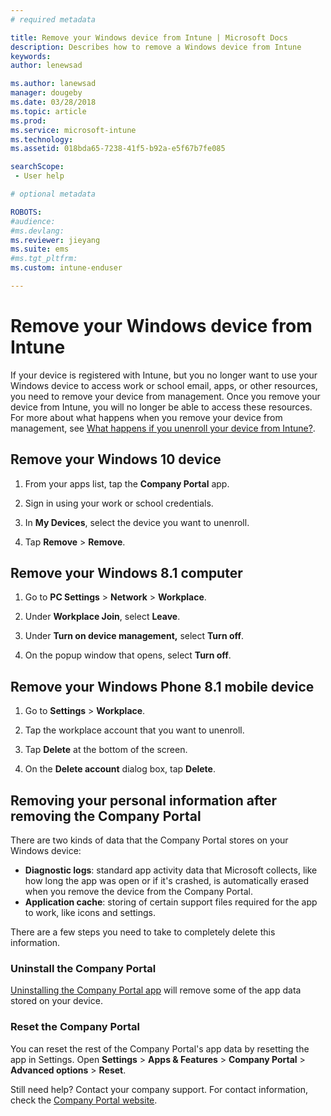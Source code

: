 ```yaml
---
# required metadata

title: Remove your Windows device from Intune | Microsoft Docs
description: Describes how to remove a Windows device from Intune
keywords:
author: lenewsad
ms.author: lanewsad
manager: dougeby
ms.date: 03/28/2018
ms.topic: article
ms.prod:
ms.service: microsoft-intune
ms.technology:
ms.assetid: 018bda65-7238-41f5-b92a-e5f67b7fe085
searchScope: - User help

# optional metadata

ROBOTS:   
#audience:
#ms.devlang:
ms.reviewer: jieyang
ms.suite: ems
#ms.tgt_pltfrm:
ms.custom: intune-enduser

---
```



# Remove your Windows device from Intune

If your device is registered with Intune, but you no longer want to use your Windows device to access work or school email, apps, or other resources, you need to remove your device from management. Once you remove your device from Intune, you will no longer be able to access these resources. For more about what happens when you remove your device from management, see [What happens if you unenroll your device from Intune?](what-happens-if-you-unenroll-your-device-from-intune-windows.md).

## Remove your Windows 10 device

1.  From your apps list, tap the **Company Portal** app.

2.  Sign in using your work or school credentials.

3.  In **My Devices**, select the device you want to unenroll.

4.  Tap **Remove** &gt; **Remove**.

## Remove your Windows 8.1 computer

1.  Go to **PC Settings** &gt; **Network** &gt; **Workplace**.

2.  Under **Workplace Join**, select **Leave**.

3.  Under **Turn on device management,** select **Turn off**.

4.  On the popup window that opens, select **Turn off**.

## Remove your Windows Phone 8.1 mobile device

1.  Go to **Settings** &gt; **Workplace**.

2.  Tap the workplace account that you want to unenroll.

3.  Tap **Delete** at the bottom of the screen.

4.  On the **Delete account** dialog box, tap **Delete**.

## Removing your personal information after removing the Company Portal

There are two kinds of data that the Company Portal stores on your Windows device:

-	**Diagnostic logs**: standard app activity data that Microsoft collects, like how long the app was open or if it's crashed, is automatically erased when you remove the device from the Company Portal.
-	**Application cache**: storing of certain support files required for the app to work, like icons and settings.

There are a few steps you need to take to completely delete this information.

### Uninstall the Company Portal  

[Uninstalling the Company Portal app](https://support.microsoft.com/help/4028003/windows-10-uninstall-apps-and-programs) will remove some of the app data stored on your device.  

### Reset the Company Portal

You can reset the rest of the Company Portal's app data by resetting the app in Settings. Open **Settings** > **Apps & Features** > **Company Portal** > **Advanced options** > **Reset**.


Still need help? Contact your company support. For contact information, check the [Company Portal website](https://portal.manage.microsoft.com#HelpDeskDialog).
